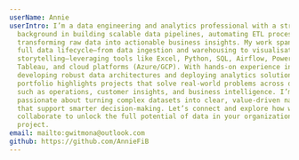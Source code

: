 ```yaml
---
userName: Annie
userIntro: I’m a data engineering and analytics professional with a strong
  background in building scalable data pipelines, automating ETL processes, and
  transforming raw data into actionable business insights. My work spans the
  full data lifecycle—from data ingestion and warehousing to visualisation and
  storytelling—leveraging tools like Excel, Python, SQL, Airflow, Power BI,
  Tableau, and cloud platforms (Azure/GCP). With hands-on experience in
  developing robust data architectures and deploying analytics solutions, my
  portfolio highlights projects that solve real-world problems across domains
  such as operations, customer insights, and business intelligence. I’m
  passionate about turning complex datasets into clear, value-driven narratives
  that support smarter decision-making. Let’s connect and explore how we can
  collaborate to unlock the full potential of data in your organization or
  project.
email: mailto:gwitmona@outlook.com
github: https://github.com/AnnieFiB
---
```

